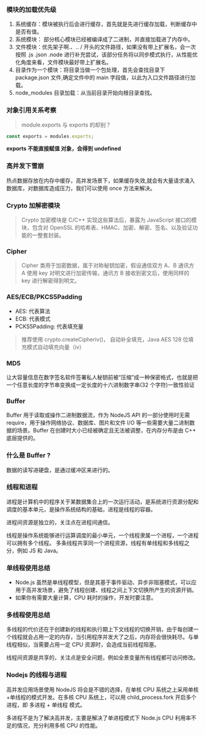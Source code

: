 ### 模块的加载优先级

1. 系统缓存：模块被执行后会进行缓存，首先就是先进行缓存加载，判断缓存中是否有值。
2. 系统模块： 部分核心模块已经被编译成了二进制，并直接加载进了内存中。
3. 文件模块：优先架子啊.、.. / 开头的文件路径，如果没有带上扩展名，会一次按照 .js .json .node 进行补充尝试，该部分任务将以同步模式执行，从性能优化角度来看，文件模块最好带上扩展名。
4. 目录作为一个模块：将目录当做一个包处理，首先会查找目录下 package.json 文件,确定文件中的 main 字段值，以此为入口文件路径进行加载。
5. node_modules 目录加载：从当前目录开始向根目录查找。

### 对象引用关系考察

> module.exports 与 exports 的却别？

```js
const exports = modules.exports;
```

**exports 不能直接赋值 对象，会得到 undefined**

### 高并发下雪崩

热点数据存放在内存中缓存，高并发场景下，如果缓存失效,就会有大量请求涌入数据库，对数据库造成压力，我们可以使用 once 方法来解决。

### Crypto 加解密模块

> Crypto 加密模块是 C/C++ 实现这些算法后，暴露为 JavaScript 接口的模块，包含对 OpenSSL 的哈希表、HMAC、加密、解密、签名、以及验证功能的一整套封装。

### Cipher

> Cipher 类用于加密数据，属于对称秘钥加密，假设通信双方 A、B 通讯方 A 使用 key 对明文进行加密传输，通讯方 B 接收到密文后，使用同样的 key 进行解密得到明文。

### AES/ECB/PKCS5Padding

- AES: 代表算法
- ECB: 代表模式
- PCKS5Padding: 代表填充量

> 推荐使用 crypto.createCipheriv()， 自动补全填充，Java AES 128 位填充模式自动填充向量（iv）

### MD5

让大容量信息在数字签名软件签署私人秘钥前被“压缩”成一种保密格式，也就是把一个任意长度的字节串变换成一定长度的十六进制数字串(32 个字符)一致性验证

### Buffer

Buffer 用于读取或操作二进制数据流，作为 NodeJS API 的一部分使用时无需 require，用于操作网络协议、数据库、图片和文件 I/O 等一些需要大量二进制数据的场景。Buffer 在创建时大小已经被确定且无法被调整，在内存分布是由 C++ 底层提供的。

### 什么是 Buffer ?

数据的读写进硬盘，是通过缓冲区来进行的。

### 线程和进程

进程是计算机中的程序关于某数据集合上的一次运行活动，是系统进行资源分配和调度的基本单元，是操作系统结构的基础，进程是线程的容器。

进程间资源是独立的，关注点在进程间通信。

线程是操作系统能够进行运算调度的最小单元，一个线程隶属一个进程，一个进程可以拥有多个线程。
多条线程共享同一个进程资源，线程有单线程和多线程之分，例如 JS 和 Java。

### 单线程使用总结

- Node.js 虽然是单线程模型，但是其基于事件驱动、异步非阻塞模式，可以应用于高并发场景，避免了线程创建、线程之间上下文切换所产生的资源开销。
- 如果你有需要大量计算，CPU 耗时的操作，开发时要注意。

### 多线程使用总结

多线程的代价还在于创建新的线程和执行期上下文线程的切换开销，由于每创建一个线程就会占用一定的内存，当引用程序并发大了之后，内存将会很快耗尽。与单线程相似，当需要占用一定 CPU 资源时，会造成当前线程阻塞。

线程间资源是共享的，关注点是安全问题，例如全景变量所有线程都可访问修改。

### Nodejs 的线程与进程

高并发应用场景使用 NodeJS 将会是不错的选择，在单核 CPU 系统之上采用单核+单线程的模式开发。在多核 CPU 系统上，可以用 child_process.fork 开启多个进程，即 多进程 + 单线程 模式。

多进程不是为了解决高并发，主要是解决了单进程模式下 Node.js CPU 利用率不足的情况，充分利用多核 CPU 的性能。


